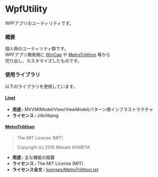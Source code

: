 # WpfUtility
WPFアプリのユーティリティです。

### 概要
個人用のユーティリティ群です。  
WPFアプリ開発用に [WinCap](https://github.com/thirdplay/WinCap) や [MetroTrilithon](https://github.com/Grabacr07/MetroTrilithon) 等から  
切り出し、カスタマイズしたものです。  

### 使用ライブラリ

以下のライブラリを使用しています。

#### [Livet](https://github.com/ugaya40/Livet)

* **用途 :** MVVM(Model/View/ViewModel)パターン用インフラストラクチャ
* **ライセンス :** zlib/libpng

#### [MetroTrilithon](https://github.com/Grabacr07/MetroTrilithon)

> The MIT License (MIT)
> 
> Copyright (c) 2015 Manato KAMEYA

* **用途 :** 主な機能の踏襲
* **ライセンス :** The MIT License (MIT)
* **ライセンス全文 :** [licenses/MetroTrilithon.txt](licenses/MetroTrilithon.txt)

